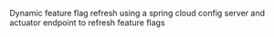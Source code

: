 Dynamic feature flag refresh using a spring cloud config server and actuator endpoint to refresh feature flags
